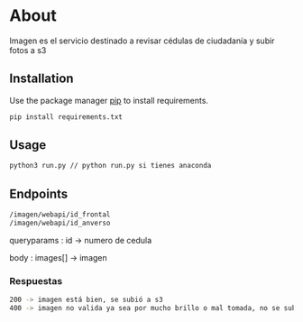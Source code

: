 # About

Imagen es el servicio destinado a revisar cédulas de ciudadanía y subir fotos a s3

## Installation

Use the package manager [pip](https://pip.pypa.io/en/stable/) to install requirements.

```bash
pip install requirements.txt
```

## Usage
```bash
python3 run.py // python run.py si tienes anaconda
```

## Endpoints
```bash
/imagen/webapi/id_frontal
/imagen/webapi/id_anverso
```
queryparams : id -> numero de cedula

body  : images[] -> imagen

### Respuestas
```bash
200 -> imagen está bien, se subió a s3
400 -> imagen no valida ya sea por mucho brillo o mal tomada, no se sube a s3
```
